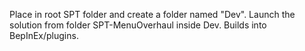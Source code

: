 Place in root SPT folder and create a folder named "Dev". Launch the solution from folder SPT-MenuOverhaul inside Dev. Builds into BepInEx/plugins.
